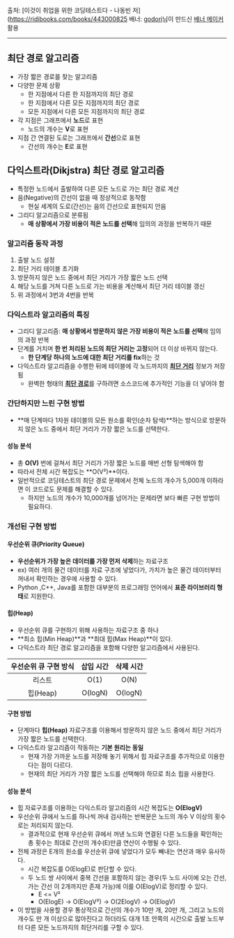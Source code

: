 출처: [이것이 취업을 위한 코딩테스트다 - 나동빈 저](https://ridibooks.com/books/443000825
배너: [godori](https://velog.io/@godori)님이 만드신 [배너 메이커](https://velog.io/@godori/banner-maker) 활용

---

## 최단 경로 알고리즘

- 가장 짧은 경로를 찾는 알고리즘
- 다양한 문제 상황
  - 한 지점에서 다른 한 지점까지의 최단 경로
  - 한 지점에서 다른 모든 지점까지의 최단 경로
  - 모든 지점에서 다른 모든 지점까지의 최단 경로
- 각 지점은 그래프에서 **노드**로 표현
  - 노드의 개수는 **V**로 표현
- 지점 간 연결된 도로는 그래프에서 **간선**으로 표현
  - 간선의 개수는 **E**로 표현

## 다익스트라(Dikjstra) 최단 경로 알고리즘

- 특정한 노드에서 출발하여 다른 모든 노드로 가는 최단 경로 계산
- 음(Negative)의 간선이 없을 때 정상적으로 동작함
  - 현실 세계의 도로(간선)는 음의 간선으로 표현되지 안음
- 그리디 알고리즘으로 분류됨
  - **매 상황에서 가장 비용이 적은 노드를 선택**해 임의의 과정을 반복하기 때문

### 알고리즘 동작 과정

1. 출발 노드 설정
2. 최단 거리 테이블 초기화
3. 방문하지 않은 노드 중에서 최단 거리가 가장 짧은 노드 선택
4. 해당 노드를 거쳐 다른 노드로 가는 비용을 계산해서 최단 거리 테이블 갱신
5. 위 과정에서 3번과 4번을 반복

### 다익스트라 알고리즘의 특징

- 그리디 알고리즘: **매 상황에서 방문하지 않은 가장 비용이 적은 노드를 선택**해 임의의 과정 반복
- 단계를 거치며 **한 번 처리된 노드의 최단 거리는 고정**되어 더 이상 바뀌지 않는다.
  - **한 단계당 하나의 노드에 대한 최단 거리를 fix**하는 것
- 다익스트라 알고리즘을 수행한 뒤에 테이블에 각 노드까지의 <U>**최단 거리**</U> 정보가 저장됨
  - 완벽한 형태의 <U>**최단 경로**</U>를 구하려면 소스코드에 추가적인 기능을 더 넣어야 함

### 간단하지만 느린 구현 방법

- **매 단계마다 1차원 테이블의 모든 원소를 확인(순차 탐색)**하는 방식으로 방문하지 않은 노드 중에서 최단 거리가 가장 짧은 노드를 선택한다.

#### 성능 분석

- 총 **O(V)** 번에 걸쳐서 최단 거리가 가장 짧은 노드를 매번 선형 탐색해야 함
- 따라서 전체 시간 복잡도는 **O(V²)**이다.
- 일반적으로 코딩테스트의 최단 경로 문제에서 전체 노드의 개수가 5,000개 이하라면 이 코드로도 문제를 해결할 수 있다.
  - 하지만 노드의 개수가 10,000개를 넘어가는 문제라면 보다 빠른 구현 방법이 필요하다.

### 개선된 구현 방법

#### 우선순위 큐(Priority Queue)

- **우선순위가 가장 높은 데이터를 가장 먼저 삭제**하는 자료구조
- ex) 여러 개의 물건 데이터를 자료 구조에 넣었다가, 가치가 높은 물건 데이터부터 꺼내서 확인하는 경우에 사용할 수 있다.
- Python ,C++, Java를 포함한 대부분의 프로그래밍 언어에서 **표준 라이브러리 형태**로 지원한다.

#### 힙(Heap)

- 우선순위 큐를 구현하기 위해 사용하는 자료구조 중 하나
- **최소 힙(Min Heap)**과 **최대 힙(Max Heap)**이 있다.
- 다익스트라 최단 경로 알고리즘을 포함해 다양한 알고리즘에서 사용된다.

| 우선순위 큐 구현 방식 | 삽입 시간 | 삭제 시간 |
| :-------------------: | :-------: | :-------: |
|        리스트         |   O(1)    |   O(N)    |
|       힙(Heap)        |  O(logN)  |  O(logN)  |

#### 구현 방법

- 단계마다 **힙(Heap)** 자료구조를 이용해서 방문하지 않은 노드 중에서 최단 거리가 가장 짧은 노드를 선택한다.
- 다익스트라 알고리즘이 작동하는 **기본 원리는 동일**
  - 현재 가장 가까운 노드를 저장해 놓기 위해서 힙 자료구조를 추가적으로 이용한다는 점이 다르다.
  - 현재의 최단 거리가 가장 짧은 노드를 선택해야 하므로 최소 힙을 사용한다.

#### 성능 분석

- 힙 자료구조를 이용하는 다익스트라 알고리즘의 시간 복잡도는 **O(ElogV)**
- 우선순위 큐에서 노드를 하나씩 꺼내 검사하는 반복문은 노드의 개수 V 이상의 횟수로는 처리되지 않는다.
  - 결과적으로 현재 우선순위 큐에서 꺼낸 노드와 연결된 다른 노드들을 확인하는 총 횟수는 최대로 간선의 개수(E)만큼 연산이 수행될 수 있다.
- 전체 과정은 E개의 원소를 우선순위 큐에 넣었다가 모두 빼내는 연산과 매우 유사하다.
  - 시간 복잡도를 O(ElogE)로 판단할 수 있다.
  - 두 노드 쌍 사이에서 중복 간선을 포함하지 않는 경우(두 노드 사이에 오는 간선, 가는 간선 이 2개까지만 존재 가능)에 이를 O(ElogV)로 정리할 수 있다.
    - E <= V²
    - O(ElogE) -> O(ElogV²) -> O(2ElogV) -> O(ElogV)
- 이 방법을 사용할 경우 통상적으로 간선의 개수가 10만 개, 20만 개, 그리고 노드의 개수도 만 개 이상으로 많아진다고 하더라도 대개 1초 안쪽의 시간으로 출발 노드부터 다른 모든 노드까지의 최단거리를 구할 수 있다.
